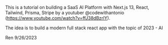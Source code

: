 This is a tutorial on building a SaaS AI Platform with Next.js 13, React, Tailwind, Prisma, Stripe by a youtuber @codewithantonio (https://www.youtube.com/watch?v=ffJ38dBzrlY).

The idea is to build a modern full stack react app with the topic of 2023 - AI

Ren
9/26/2023
